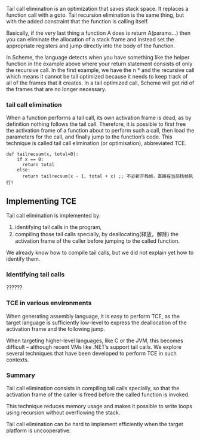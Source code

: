 
Tail call elimination is an optimization that saves stack space. It replaces a function call with a goto.
Tail recursion elimination is the same thing, but with the added constraint that the function is calling itself.

Basically, if the very last thing a function A does is return A(params...) 
then you can eliminate the allocation of a stack frame and instead set the appropriate registers and jump directly 
into the body of the function.

In Scheme, the language detects when you have something like the helper function in the example above where your 
return statement consists of only the recursive call. In the first example, we have the n * and the recursive 
call which means it cannot be tail optimized because it needs to keep track of all of the frames that it creates. 
In a tail optimized call, Scheme will get rid of the frames that are no longer necessary.

### tail call elimination
When a function performs a tail call, its own activation frame is dead, as by definition nothing follows the tail call.
Therefore, it is possible to first free the activation frame of a function about to perform such a call, then load the
parameters for the call, and finally jump to the function’s code.
This technique is called tail call elimination (or optimisation), abbreviated TCE.

    def tailrecsum(x, total=0):
        if x == 0:
          return total
        else:
          return tailrecsum(x - 1, total + x) ;; 不必新开栈帧，直接在当前栈帧执行!


## Implementing TCE
Tail call elimination is implemented by:
1. identifying tail calls in the program,
2. compiling those tail calls specially, by deallocating(释放，解除) the activation frame of the caller 
before jumping to the called function.

We already know how to compile tail calls, but we did not explain yet how to identify them.

### Identifying tail calls
??????

### TCE in various environments
When generating assembly language, it is easy to perform TCE, as the target language is sufficiently low-level to
express the deallocation of the activation frame and the following jump.

When targeting higher-level languages, like C or the JVM, this becomes difficult – although recent VMs like .NET’s
support tail calls. We explore several techniques that have been developed to perform TCE in such contexts.

### Summary
Tail call elimination consists in compiling tail calls specially, so that the activation frame of the caller 
is freed before the called function is invoked.

This technique reduces memory usage and makes it possible to write loops using recursion without overflowing
the stack.

Tail call elimination can be hard to implement efficiently when the target platform is uncooperative.
